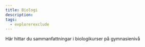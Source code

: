 ```yaml
---
title: Biologi
description: 
tags:
  - explorerexclude
---
```


Här hittar du sammanfattningar i biologikurser på gymnasienivå
